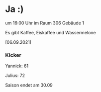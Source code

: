 
# Ja :)

um 16:00 Uhr im Raum 306 Gebäude 1

Es gibt Kaffee, Eiskaffee und Wassermelone


<!---![image](https://user-images.githubusercontent.com/73311547/125851712-3934142d-7930-4613-8163-7ba796f7bffd.png)-->

[06.09.2021]


### Kicker

Yannick: 61

Julius:  72

Saison endet am 30.09

